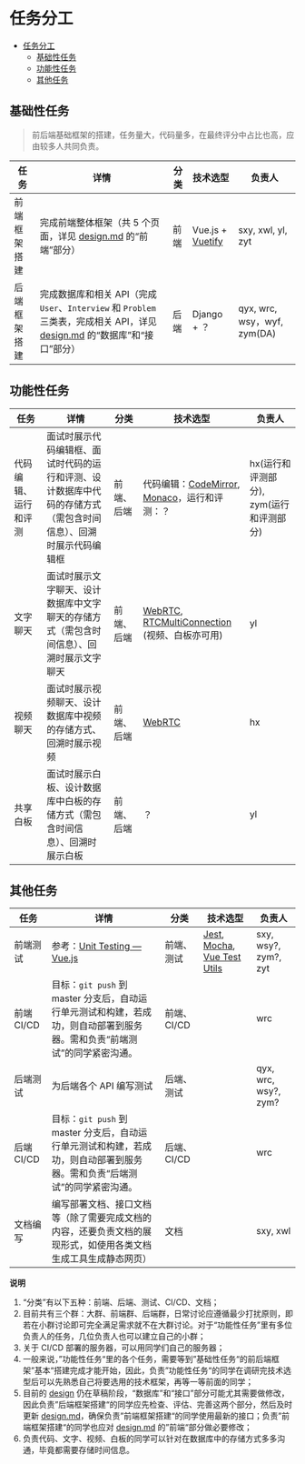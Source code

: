 # 任务分工

<!-- TOC -->

- [任务分工](#任务分工)
    - [基础性任务](#基础性任务)
    - [功能性任务](#功能性任务)
    - [其他任务](#其他任务)

<!-- /TOC -->

## 基础性任务

> 前后端基础框架的搭建，任务量大，代码量多，在最终评分中占比也高，应由较多人共同负责。

| 任务         | 详情                                                         | 分类 | 技术选型                                                 | 负责人                        |
| ------------ | ------------------------------------------------------------ | ---- | -------------------------------------------------------- | ----------------------------- |
| 前端框架搭建 | 完成前端整体框架（共 5 个页面，详见 [design.md](./design.md) 的“前端”部分） | 前端 | Vue.js + [Vuetify](https://github.com/vuetifyjs/vuetify) | sxy, xwl, yl, zyt             |
| 后端框架搭建 | 完成数据库和相关 API（完成 `User`、`Interview` 和 `Problem` 三类表，完成相关 API，详见 [design.md](./design.md) 的“数据库”和“接口”部分） | 后端 | Django + ？                                              | qyx,  wrc,  wsy，wyf, zym(DA) |

## 功能性任务


| 任务                 | 详情                                                         | 分类       | 技术选型                                                     | 负责人                                  |
| -------------------- | ------------------------------------------------------------ | ---------- | ------------------------------------------------------------ | --------------------------------------- |
| 代码编辑、运行和评测 | 面试时展示代码编辑框、面试时代码的运行和评测、设计数据库中代码的存储方式（需包含时间信息）、回溯时展示代码编辑框 | 前端、后端 | 代码编辑：[CodeMirror](https://github.com/codemirror/CodeMirror), [Monaco](https://github.com/microsoft/monaco-editor)，运行和评测：？ | hx(运行和评测部分), zym(运行和评测部分) |
| 文字聊天             | 面试时展示文字聊天、设计数据库中文字聊天的存储方式（需包含时间信息）、回溯时展示文字聊天 | 前端、后端 | [WebRTC](https://webrtc.org/), [RTCMultiConnection](https://github.com/muaz-khan/RTCMultiConnection) (视频、白板亦可用) | yl                                      |
| 视频聊天             | 面试时展示视频聊天、设计数据库中视频的存储方式、回溯时展示视频 | 前端、后端 | [WebRTC](https://webrtc.org/)                                | hx                                      |
| 共享白板             | 面试时展示白板、设计数据库中白板的存储方式（需包含时间信息）、回溯时展示白板 | 前端、后端 | ？                                                           | yl                                      |

## 其他任务
| 任务       | 详情                                                         | 分类        | 技术选型                                                     | 负责人                                  |
| ---------- | ------------------------------------------------------------ | ----------- | ------------------------------------------------------------ | --------------------------------------- |
| 前端测试   | 参考：[Unit Testing — Vue.js](https://vuejs.org/v2/guide/unit-testing.html) | 前端、测试  | [Jest](https://github.com/facebook/jest), [Mocha](https://mochajs.org/), [Vue Test Utils](https://vue-test-utils.vuejs.org/) | sxy, wsy?, zym?, zyt       |
| 前端 CI/CD | 目标：`git push` 到 master 分支后，自动运行单元测试和构建，若成功，则自动部署到服务器。需和负责“前端测试”的同学紧密沟通。 | 前端、CI/CD |                                                              | wrc                               |
| 后端测试   | 为后端各个 API 编写测试                                      | 后端、测试  |                                                              | qyx, wrc, wsy?, zym? |
| 后端 CI/CD | 目标：`git push` 到 master 分支后，自动运行单元测试和构建，若成功，则自动部署到服务器。需和负责“后端测试”的同学紧密沟通。 | 后端、CI/CD |                                                              | wrc                               |
| 文档编写   | 编写部署文档、接口文档等（除了需要完成文档的内容，还要负责文档的展现形式，如使用各类文档生成工具生成静态网页） | 文档        |                                                              | sxy, xwl                                |



**说明**

1. “分类”有以下五种：前端、后端、测试、CI/CD、文档；
2. 目前共有三个群：大群、前端群、后端群，日常讨论应遵循最少打扰原则，即若在小群讨论即可完全满足需求就不在大群讨论。对于“功能性任务”里有多位负责人的任务，几位负责人也可以建立自己的小群；
3. 关于 CI/CD 部署的服务器，可以用同学们自己的服务器；
4. 一般来说，”功能性任务“里的各个任务，需要等到”基础性任务“的前后端框架”基本“搭建完成才能开始，因此，负责”功能性任务“的同学在调研完技术选型后可以先熟悉自己将要选用的技术框架，再等一等前面的同学；
5. 目前的 [design](./design.md) 仍在草稿阶段，“数据库”和“接口”部分可能尤其需要做修改，因此负责”后端框架搭建“的同学应先检查、评估、完善这两个部分，然后及时更新 [design.md](./design.md)，确保负责”前端框架搭建“的同学使用最新的接口；负责”前端框架搭建“的同学也应对 [design.md](./design.md) 的”前端“部分做必要修改；
6. 负责代码、文字、视频、白板的同学可以针对在数据库中的存储方式多多沟通，毕竟都需要存储时间信息。
